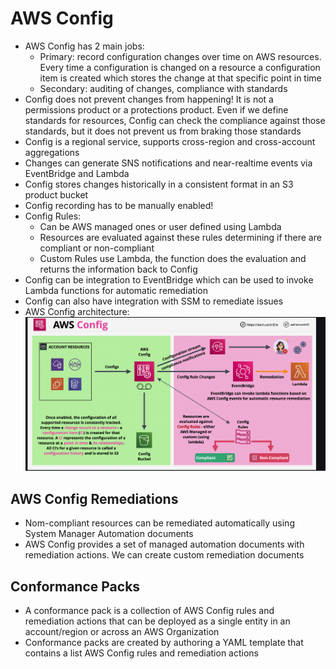 # AWS Config

- AWS Config has 2 main jobs:
    - Primary: record configuration changes over time on AWS resources. Every time a configuration is changed on a resource a configuration item is created which stores the change at that specific point in time
    - Secondary: auditing of changes, compliance with standards
- Config does not prevent changes from happening! It is not a permissions product or a protections product. Even if we define standards for resources, Config can check the compliance against those standards, but it does not prevent us from braking those standards
- Config is a regional service, supports cross-region and cross-account aggregations
- Changes can generate SNS notifications and near-realtime events via EventBridge and Lambda
- Config stores changes historically in a consistent format in an S3 product bucket
- Config recording has to be manually enabled!
- Config Rules:
    - Can be AWS managed ones or user defined using Lambda
    - Resources are evaluated against these rules determining if there are compliant or non-compliant
    - Custom Rules use Lambda, the function does the evaluation and returns the information back to Config
- Config can be integration to EventBridge which can be used to invoke Lambda functions for automatic remediation
- Config can also have integration with SSM to remediate issues
- AWS Config architecture:
    ![alt text](image.png)

## AWS Config Remediations

- Nom-compliant resources can be remediated automatically using System Manager Automation documents
- AWS Config provides a set of managed automation documents with remediation actions. We can create custom remediation documents

## Conformance Packs

- A conformance pack is a collection of AWS Config rules and remediation actions that can be deployed as a single entity in an account/region or across an AWS Organization
- Conformance packs are created by authoring a YAML template that contains a list AWS Config rules and remediation actions